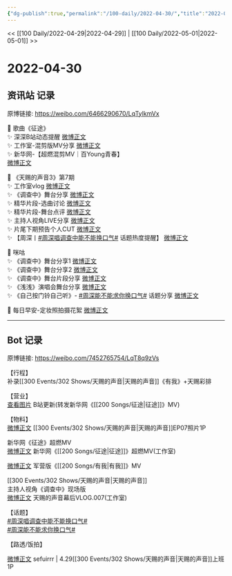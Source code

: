 ```yaml
---
{"dg-publish":true,"permalink":"/100-daily/2022-04-30/","title":"2022-04-30"}
---
```



<< [[100 Daily/2022-04-29\|2022-04-29]] | [[100 Daily/2022-05-01\|2022-05-01]] >>

# 2022-04-30

## 资讯站 记录

原博链接: https://weibo.com/6466290670/LqTylkmVx

💫 歌曲《征途》  
✨ 深深B站动态提醒 [微博正文](https://m.weibo.cn/6466290670/4764065676662262)  
✨ 工作室-混剪版MV分享 [微博正文](https://m.weibo.cn/6466290670/4764071154420842)  
✨ 新华网-【超燃混剪MV｜百Young青春】  
[微博正文](https://m.weibo.cn/6466290670/4764047284637254)

💫 《天赐的声音3》第7期  
✨ 工作室vlog [微博正文](https://m.weibo.cn/6466290670/4764097209438652)  
✨ 《调查中》舞台分享 [微博正文](https://m.weibo.cn/6466290670/4764038934037779)  
✨ 精华片段-选曲讨论 [微博正文](https://m.weibo.cn/6466290670/4763920260140137)  
✨ 精华片段-舞台点评 [微博正文](https://m.weibo.cn/6466290670/4763922823644381)  
✨ 主持人视角LIVE分享 [微博正文](https://m.weibo.cn/6466290670/4763954373724915)  
✨ 片尾下期预告个人CUT [微博正文](https://m.weibo.cn/6466290670/4763906335047764)  
✨ 【周深丨[#周深唱调查中能不能换口气#](https://s.weibo.com/weibo?q=%23%E5%91%A8%E6%B7%B1%E5%94%B1%E8%B0%83%E6%9F%A5%E4%B8%AD%E8%83%BD%E4%B8%8D%E8%83%BD%E6%8D%A2%E5%8F%A3%E6%B0%94%23) 话题热度提醒】 [微博正文](https://m.weibo.cn/6466290670/4764022849671772)

💫 咪咕  
✨ 《调查中》舞台分享1 [微博正文](https://m.weibo.cn/6466290670/4763966402461886)  
✨ 《调查中》舞台分享2 [微博正文](https://m.weibo.cn/6466290670/4764024102981808)  
✨ 《调查中》舞台片段分享 [微博正文](https://m.weibo.cn/6466290670/4763965018605392)  
✨ 《浅浅》演唱会舞台分享 [微博正文](https://m.weibo.cn/6466290670/4763965966779137)  
✨ 《自己按门铃自己听》- [#周深能不能求你换口气#](https://s.weibo.com/weibo?q=%23%E5%91%A8%E6%B7%B1%E8%83%BD%E4%B8%8D%E8%83%BD%E6%B1%82%E4%BD%A0%E6%8D%A2%E5%8F%A3%E6%B0%94%23) 话题分享 [微博正文](https://m.weibo.cn/6466290670/4763980264901546)

💫 每日早安-定妆照拍摄花絮 [微博正文](https://m.weibo.cn/6466290670/4763872479939424)

---
## Bot 记录

原博链接: https://weibo.com/7452765754/LqT8q9zVs

【行程】  
补录[[300 Events/302 Shows/天赐的声音\|天赐的声音]]《有我》+天赐彩排

【营业】  
[查看图片](https://wx3.sinaimg.cn/large/0088n2Pggy1h1s3oyuba5j30u016ftd0.jpg) B站更新(转发新华网《[[200 Songs/征途\|征途]]》MV)

【物料】  
[微博正文](https://m.weibo.cn/1315706994/4763953148200727) [[300 Events/302 Shows/天赐的声音\|天赐的声音]]EP07照片1P

[](https://m.weibo.cn/2810373291/4764043745954524) 新华网《征途》超燃MV  
[微博正文](https://m.weibo.cn/7478855230/4764069216651237) 新华网《[[200 Songs/征途\|征途]]》超燃MV(工作室)

[微博正文](https://m.weibo.cn/5185680075/4763573555040090) 军营版《[[200 Songs/有我\|有我]]》MV

[[300 Events/302 Shows/天赐的声音\|天赐的声音]]  
[](https://m.weibo.cn/1670419227/4763951701691020) 主持人视角《调查中》现场版  
[微博正文](https://m.weibo.cn/7478855230/4764096375818824) 天赐的声音幕后VLOG.007(工作室)

【话题】  
[#周深唱调查中能不能换口气#](https://s.weibo.com/weibo?q=%23%E5%91%A8%E6%B7%B1%E5%94%B1%E8%B0%83%E6%9F%A5%E4%B8%AD%E8%83%BD%E4%B8%8D%E8%83%BD%E6%8D%A2%E5%8F%A3%E6%B0%94%23)  
[#周深能不能求你换口气#](https://s.weibo.com/weibo?q=%23%E5%91%A8%E6%B7%B1%E8%83%BD%E4%B8%8D%E8%83%BD%E6%B1%82%E4%BD%A0%E6%8D%A2%E5%8F%A3%E6%B0%94%23)

【路透/饭拍】

[微博正文](https://m.weibo.cn/7316571481/4763755176529295) sefuirrr | 4.29[[300 Events/302 Shows/天赐的声音\|天赐的声音]]上班1P
